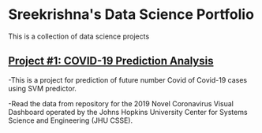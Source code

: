 # Sreekrishna's Data Science Portfolio
This is a collection of data science projects

## [Project #1: COVID-19 Prediction Analysis](https://github.com/sreekrishna7/COVID_19_Prediction_Analysis)
-This is a project for prediction of future number Covid of Covid-19 cases using SVM predictor.

-Read the data from repository for the 2019 Novel Coronavirus Visual Dashboard operated by the Johns Hopkins University Center for Systems Science and Engineering (JHU CSSE).

